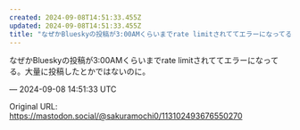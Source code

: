 ```yaml
---
created: 2024-09-08T14:51:33.455Z
updated: 2024-09-08T14:51:33.455Z
title: "なぜかBlueskyの投稿が3:00AMくらいまでrate limitされててエラーになってる。大量に投稿したとかではないのに。[...]"
---
```


<p>なぜかBlueskyの投稿が3:00AMくらいまでrate limitされててエラーになってる。大量に投稿したとかではないのに。</p>

&mdash; 2024-09-08 14:51:33 UTC

Original URL: https://mastodon.social/@sakuramochi0/113102493676550270

